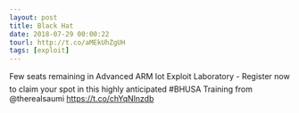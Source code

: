 ```yaml
---
layout: post
title: Black Hat
date: 2018-07-29 00:00:22
tourl: http://t.co/aMEkUhZgUH
tags: [exploit]
---
```

Few seats remaining in Advanced ARM Iot Exploit Laboratory - Register now to claim your spot in this highly anticipated #BHUSA Training from @therealsaumi https://t.co/chYqNlnzdb
